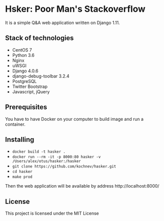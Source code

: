  Hsker: Poor Man's Stackoverflow
=====================

It is a simple Q&A web application written on Django 1.11.

## Stack of technologies ##

* CentOS 7
* Python 3.6
* Nginx 
* uWSGI 
* Django 4.0.6
* django-debug-toolbar 3.2.4
* PostgreSQL 
* Twitter Bootstrap
* Javascript, jQuery

## Prerequisites

   You have to have Docker on your computer to build image and run a container.

## Installing

* `docker build -t hasker .`
* `docker run --rm -it -p 8000:80 hasker -v /Users/alex/otus/hasker:/hasker`
* `git clone https://github.com/kochnev/hasker.git` 
* `cd hasker`
* `make prod`

Then the web application will be available by address
http://localhost:8000/

## License

This project is licensed under the MIT License
